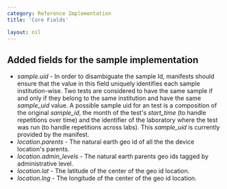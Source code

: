 ```yaml
---
category: Reference Implementation
title: 'Core Fields'

layout: nil
---
```


## Added fields for the sample implementation

- _sample.uid_ - In order to disambiguate the sample Id, manifests should ensure that the value in this field uniquely identifies each sample institution-wise. Two tests are considered to have the same sample if and only if they belong to the same institution and have the same _sample\_uid_ value. A possible sample uid for an test is a composition of the original _sample\_id_, the month of the test's _start\_time_ (to handle repetitions over time) and the identifier of the laboratory where the test was run (to handle repetitions across labs). This _sample\_uid_ is currently provided by the manifest.
- _location.parents_ - The natural earth geo id of all the the device location's parents.
- _location.admin_levels_ - The natural earth parents geo ids tagged by administrative level.
- _location.lat_ - The latitude of the center of the geo id location.
- _location.lng_ - The longitude of the center of the geo id location.
